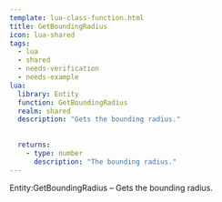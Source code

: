 ```yaml
---
template: lua-class-function.html
title: GetBoundingRadius
icon: lua-shared
tags:
  - lua
  - shared
  - needs-verification
  - needs-example
lua:
  library: Entity
  function: GetBoundingRadius
  realm: shared
  description: "Gets the bounding radius."
  
  
  returns:
    - type: number
      description: "The bounding radius."
---
```


<div class="lua__search__keywords">
Entity:GetBoundingRadius &#x2013; Gets the bounding radius.
</div>
